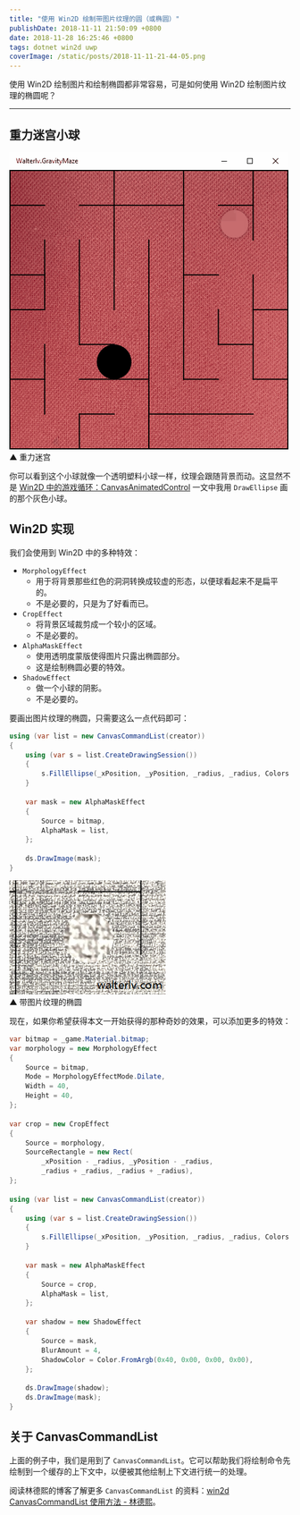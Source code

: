 ```yaml
---
title: "使用 Win2D 绘制带图片纹理的圆（或椭圆）"
publishDate: 2018-11-11 21:50:09 +0800
date: 2018-11-28 16:25:46 +0800
tags: dotnet win2d uwp
coverImage: /static/posts/2018-11-11-21-44-05.png
---
```


使用 Win2D 绘制图片和绘制椭圆都非常容易，可是如何使用 Win2D 绘制图片纹理的椭圆呢？

---

<div id="toc"></div>

## 重力迷宫小球

![重力迷宫](/static/posts/2018-11-11-walterlv-gravity-maze.gif)  
▲ 重力迷宫

你可以看到这个小球就像一个透明塑料小球一样，纹理会跟随背景而动。这显然不是 [Win2D 中的游戏循环：CanvasAnimatedControl](/post/game-loop-of-win2d-canvas-animated-control) 一文中我用 `DrawEllipse` 画的那个灰色小球。

## Win2D 实现

我们会使用到 Win2D 中的多种特效：

- `MorphologyEffect`
    - 用于将背景那些红色的洞洞转换成较虚的形态，以便球看起来不是扁平的。
    - 不是必要的，只是为了好看而已。
- `CropEffect`
    - 将背景区域裁剪成一个较小的区域。
    - 不是必要的。
- `AlphaMaskEffect`
    - 使用透明度蒙版使得图片只露出椭圆部分。
    - 这是绘制椭圆必要的特效。
- `ShadowEffect`
    - 做一个小球的阴影。
    - 不是必要的。

要画出图片纹理的椭圆，只需要这么一点代码即可：

```csharp
using (var list = new CanvasCommandList(creator))
{
    using (var s = list.CreateDrawingSession())
    {
        s.FillEllipse(_xPosition, _yPosition, _radius, _radius, Colors.Black);
    }

    var mask = new AlphaMaskEffect
    {
        Source = bitmap,
        AlphaMask = list,
    };

    ds.DrawImage(mask);
}
```

![带图片纹理的椭圆](/static/posts/2018-11-11-21-44-05.png)  
▲ 带图片纹理的椭圆

现在，如果你希望获得本文一开始获得的那种奇妙的效果，可以添加更多的特效：

```csharp
var bitmap = _game.Material.bitmap;
var morphology = new MorphologyEffect
{
    Source = bitmap,
    Mode = MorphologyEffectMode.Dilate,
    Width = 40,
    Height = 40,
};

var crop = new CropEffect
{
    Source = morphology,
    SourceRectangle = new Rect(
        _xPosition - _radius, _yPosition - _radius,
        _radius + _radius, _radius + _radius),
};

using (var list = new CanvasCommandList(creator))
{
    using (var s = list.CreateDrawingSession())
    {
        s.FillEllipse(_xPosition, _yPosition, _radius, _radius, Colors.Black);
    }

    var mask = new AlphaMaskEffect
    {
        Source = crop,
        AlphaMask = list,
    };

    var shadow = new ShadowEffect
    {
        Source = mask,
        BlurAmount = 4,
        ShadowColor = Color.FromArgb(0x40, 0x00, 0x00, 0x00),
    };

    ds.DrawImage(shadow);
    ds.DrawImage(mask);
}
```

## 关于 CanvasCommandList

上面的例子中，我们是用到了 `CanvasCommandList`。它可以帮助我们将绘制命令先绘制到一个缓存的上下文中，以便被其他绘制上下文进行统一的处理。

阅读林德熙的博客了解更多 `CanvasCommandList` 的资料：[win2d CanvasCommandList 使用方法 - 林德熙](https://blog.lindexi.com/post/win2d-CanvasCommandList-%E4%BD%BF%E7%94%A8%E6%96%B9%E6%B3%95.html)。

